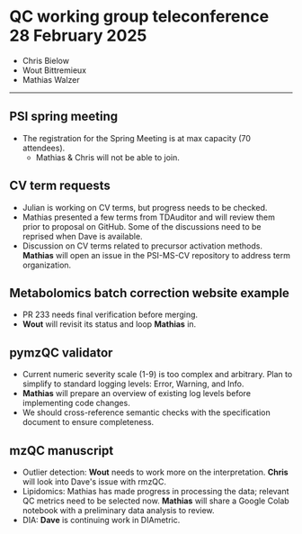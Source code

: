# QC working group teleconference 28 February 2025

- Chris Bielow
- Wout Bittremieux
- Mathias Walzer

---

## PSI spring meeting

- The registration for the Spring Meeting is at max capacity (70 attendees).
    - Mathias & Chris will not be able to join.

## CV term requests

- Julian is working on CV terms, but progress needs to be checked.
- Mathias presented a few terms from TDAuditor and will review them prior to proposal on GitHub. Some of the discussions need to be reprised when Dave is available.
- Discussion on CV terms related to precursor activation methods. **Mathias** will open an issue in the PSI-MS-CV repository to address term organization.

## Metabolomics batch correction website example

- PR 233 needs final verification before merging.
- **Wout** will revisit its status and loop **Mathias** in.

## pymzQC validator

- Current numeric severity scale (1-9) is too complex and arbitrary. Plan to simplify to standard logging levels: Error, Warning, and Info.
- **Mathias** will prepare an overview of existing log levels before implementing code changes.
- We should cross-reference semantic checks with the specification document to ensure completeness.

## mzQC manuscript

- Outlier detection: **Wout** needs to work more on the interpretation. **Chris** will look into Dave's issue with rmzQC.
- Lipidomics: Mathias has made progress in processing the data; relevant QC metrics need to be selected now. **Mathias** will share a Google Colab notebook with a preliminary data analysis to review.
- DIA: **Dave** is continuing work in DIAmetric.

